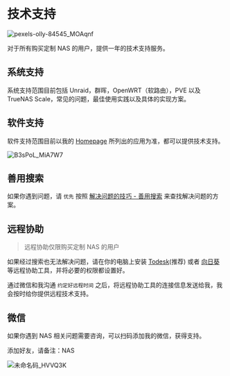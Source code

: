 # 技术支持

![pexels-olly-84545_MOAqnf](https://img-1255332810.cos.ap-chengdu.myqcloud.com/pexels-olly-84545_MOAqnf.jpg)

对于所有购买定制 NAS 的用户，提供一年的技术支持服务。

## 系统支持

系统支持范围目前包括 Unraid，群晖，OpenWRT（软路由），PVE 以及 TrueNAS Scale，常见的问题，最佳使用实践以及具体的实现方案。

## 软件支持

软件支持范围目前以我的 [Homepage](https://homepage.slarker.me/) 所列出的应用为准，都可以提供技术支持。

![B3sPoL_MiA7W7](https://img-1255332810.cos.ap-chengdu.myqcloud.com/B3sPoL_MiA7W7.png)

## 善用搜索

如果你遇到问题，请 `优先` 按照 [解决问题的技巧 - 善用搜索](/basic/search.md) 来查找解决问题的方案。

## 远程协助

> 远程协助仅限购买定制 NAS 的用户

如果经过搜索也无法解决问题，请在你的电脑上安装 [Todesk](https://www.todesk.com/)(推荐) 或者 [向日葵](https://sunlogin.oray.com/product/feat) 等远程协助工具，并将必要的权限都设置好。

通过微信和我沟通 `约定好远程时间` 之后，将远程协助工具的连接信息发送给我，我会按时给你提供远程技术支持。

## 微信

如果你遇到 NAS 相关问题需要咨询，可以扫码添加我的微信，获得支持。

添加好友，请备注：NAS

![未命名码_HVVQ3K](https://img-1255332810.cos.ap-chengdu.myqcloud.com/未命名码_HVVQ3K.png)